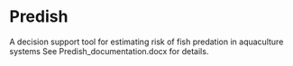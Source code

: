 # Predish
A decision support tool for estimating risk of fish predation in aquaculture systems
See Predish_documentation.docx for details.
